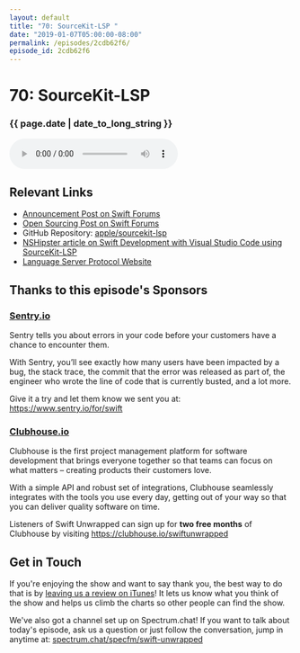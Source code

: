 ```yaml
---
layout: default
title: "70: SourceKit-LSP "
date: "2019-01-07T05:00:00-08:00"
permalink: /episodes/2cdb62f6/
episode_id: 2cdb62f6
---
```


# 70: SourceKit-LSP 

### {{ page.date | date_to_long_string }}

<audio controls><source src="/audio/2cdb62f6.mp3" type="audio/mpeg"></audio>
<br/>
## Relevant Links

* [Announcement Post on Swift Forums](https://forums.swift.org/t/new-lsp-language-service-supporting-swift-and-c-family-languages-for-any-editor-and-platform/17024)
* [Open Sourcing Post on Swift Forums](https://forums.swift.org/t/introducing-sourcekit-lsp/17964)
* GitHub Repository: [apple/sourcekit-lsp](https://github.com/apple/sourcekit-lsp)
* [NSHipster article on Swift Development with Visual Studio Code using SourceKit-LSP](https://nshipster.com/vscode)
* [Language Server Protocol Website](https://microsoft.github.io/language-server-protocol)

## Thanks to this episode's Sponsors

### [Sentry.io](https://www.sentry.io/for/swift)

Sentry tells you about errors in your code before your customers have a chance to encounter them. 

With Sentry, you’ll see exactly how many users have been impacted by a bug, the stack trace, the commit that the error was released as part of, the engineer who wrote the line of code that is currently busted, and a lot more. 

Give it a try and let them know we sent you at: https://www.sentry.io/for/swift

### [Clubhouse.io](https://clubhouse.io/swiftunwrapped)

Clubhouse is the first project management platform for software development that brings everyone together so that teams can focus on what matters – creating products their customers love. 

With a simple API and robust set of integrations, Clubhouse seamlessly integrates with the tools you use every day, getting out of your way so that you can deliver quality software on time. 

Listeners of Swift Unwrapped can sign up for **two free months** of Clubhouse by visiting https://clubhouse.io/swiftunwrapped 

## Get in Touch

If you're enjoying the show and want to say thank you, the best way to do that is by [leaving us a review on iTunes](https://itunes.apple.com/us/podcast/swift-unwrapped/id1209817203?mt=2)! It lets us know what you think of the show and helps us climb the charts so other people can find the show.

We've also got a channel set up on Spectrum.chat! If you want to talk about today's episode, ask us a question or just follow the conversation, jump in anytime at: [spectrum.chat/specfm/swift-unwrapped](https://spectrum.chat/specfm/swift-unwrapped)
